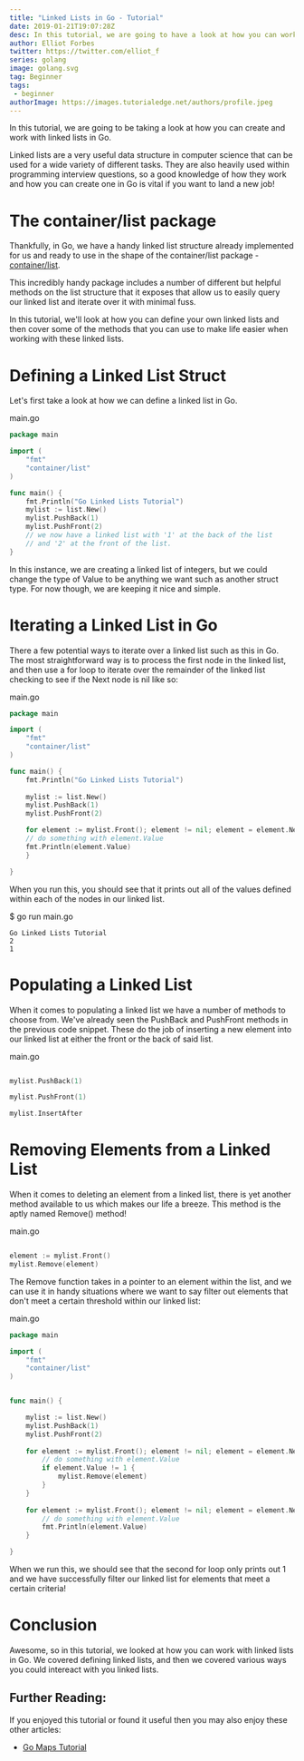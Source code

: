 ```yaml
---
title: "Linked Lists in Go - Tutorial"
date: 2019-01-21T19:07:28Z
desc: In this tutorial, we are going to have a look at how you can work with Linked Lists in the Go programming language
author: Elliot Forbes
twitter: https://twitter.com/elliot_f
series: golang
image: golang.svg
tag: Beginner
tags: 
 - beginner
authorImage: https://images.tutorialedge.net/authors/profile.jpeg
---
```


In this tutorial, we are going to be taking a look at how you can create and work with linked lists in Go.

Linked lists are a very useful data structure in computer science that can be used for a wide variety of different tasks. They are also heavily used within programming interview questions, so a good knowledge of how they work and how you can create one in Go is vital if you want to land a new job!

# The container/list package

Thankfully, in Go, we have a handy linked list structure already implemented for us and ready to use in the shape of the container/list package - [container/list](https://golang.org/pkg/container/list/).

This incredibly handy package includes a number of different but helpful methods on the list structure that it exposes that allow us to easily query our linked list and iterate over it with minimal fuss.

In this tutorial, we'll look at how you can define your own linked lists and then cover some of the methods that you can use to make life easier when working with these linked lists.

# Defining a Linked List Struct

Let's first take a look at how we can define a linked list in Go.

<div class="filename"> main.go </div>

```go
package main

import (
    "fmt"
    "container/list"
)

func main() {
    fmt.Println("Go Linked Lists Tutorial")
    mylist := list.New()
    mylist.PushBack(1)
    mylist.PushFront(2)
    // we now have a linked list with '1' at the back of the list
    // and '2' at the front of the list.
}
```

In this instance, we are creating a linked list of integers, but we could change the type of Value to be anything we want such as another struct type. For now though, we are keeping it nice and simple. 

# Iterating a Linked List in Go

There a few potential ways to iterate over a linked list such as this in Go. The most straightforward way is to process the first node in the linked list, and then use a for loop to iterate over the remainder of the linked list checking to see if the Next node is nil like so:

<div class="filename"> main.go </div>

```go
package main

import (
    "fmt"
    "container/list"
)

func main() {
    fmt.Println("Go Linked Lists Tutorial")
	
    mylist := list.New()
    mylist.PushBack(1)
    mylist.PushFront(2)

    for element := mylist.Front(); element != nil; element = element.Next() {
	// do something with element.Value
	fmt.Println(element.Value)
    }

}
```

When you run this, you should see that it prints out all of the values defined within each of the nodes in our linked list.

<div class="filename"> $ go run main.go </div>

```output
Go Linked Lists Tutorial
2
1
```

# Populating a Linked List

When it comes to populating a linked list we have a number of methods to choose from. We've already seen the PushBack and PushFront methods in the previous code snippet. These do the job of inserting a new element into our linked list at either the front or the back of said list.

<div class="filename"> main.go </div>

```go

mylist.PushBack(1)

mylist.PushFront(1)

mylist.InsertAfter

```

# Removing Elements from a Linked List

When it comes to deleting an element from a linked list, there is yet another method available to us which makes our life a breeze. This method is the aptly named Remove() method!

<div class="filename"> main.go </div>

```go

element := mylist.Front()
mylist.Remove(element)

```

The Remove function takes in a pointer to an element within the list, and we can use it in handy situations where we want to say filter out elements that don't meet a certain threshold within our linked list:

<div class="filename"> main.go </div>

```go
package main

import (
	"fmt"
	"container/list"
)


func main() {

	mylist := list.New()
	mylist.PushBack(1)
	mylist.PushFront(2)
	
	for element := mylist.Front(); element != nil; element = element.Next() {
		// do something with element.Value
		if element.Value != 1 {
			mylist.Remove(element)
		}
	}
	
	for element := mylist.Front(); element != nil; element = element.Next() {
		// do something with element.Value
		fmt.Println(element.Value)
	}

}
```

When we run this, we should see that the second for loop only prints out 1 and we have successfully filter our linked list for elements that meet a certain criteria!

# Conclusion

Awesome, so in this tutorial, we looked at how you can work with linked lists in Go. We covered defining linked lists, and then we covered various ways you could intereact with you linked lists. 

## Further Reading:

If you enjoyed this tutorial or found it useful then you may also enjoy these other articles:

* [Go Maps Tutorial](https://tutorialedge.net/golang/go-maps-tutorial/)
